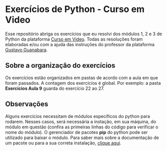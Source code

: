 # Exercícios de Python - Curso em Video

Esse repositório abriga os exercícios que eu resolvi dos módulos 1, 2 e 3 de Python da plataforma [Curso em Video](https://www.cursoemvideo.com/).
Todas as resoluções foram elaboradas e/ou com a ajuda das instruções do professor da plataforma [Gustavo Guanabara](https://www.cursoemvideo.com/sobre/).

## Sobre a organização do exercícios

Os exercícios estão organizados em pastas de acordo com a aula em que foram passados. A contagem dos exercícios é global.
Por exemplo: a pasta **Exercícios Aula 9** guarda do exercício 22 ao 27.

## Observações
Alguns exercícios necessitam de módulos específicos do python para rodarem. Nesses casos, será necessária a instação, em sua máquina, do módulo em questão (confira as primeiras linhas do código para verificar o nome do módulo). O gerenciador de pacotes **pip** do python pode ser utilizado para baixar o módulo. Para saber mais sobre a documentação de um pacote ou para a sua correta instalação, [clique aqui](https://pypi.org/).
